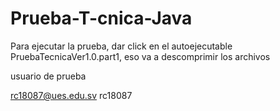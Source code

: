 # Prueba-T-cnica-Java

Para ejecutar la prueba, dar click en el autoejecutable PruebaTecnicaVer1.0.part1, eso va a descomprimir los archivos

usuario de prueba

rc18087@ues.edu.sv
rc18087